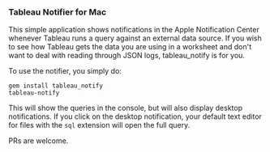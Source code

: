 ### Tableau Notifier for Mac

This simple application shows notifications in the Apple Notification Center whenever Tableau runs a query against an external data source. If you wish to see how Tableau gets the data you are using in a worksheet and don't want to deal with reading through JSON logs, tableau_notify is for you.

To use the notifier, you simply do:

```
gem install tableau_notify
tableau-notify
```

This will show the queries in the console, but will also display desktop notifications. If you click on the desktop notification, your default text editor for files with the `sql` extension will open the full query.

PRs are welcome.
